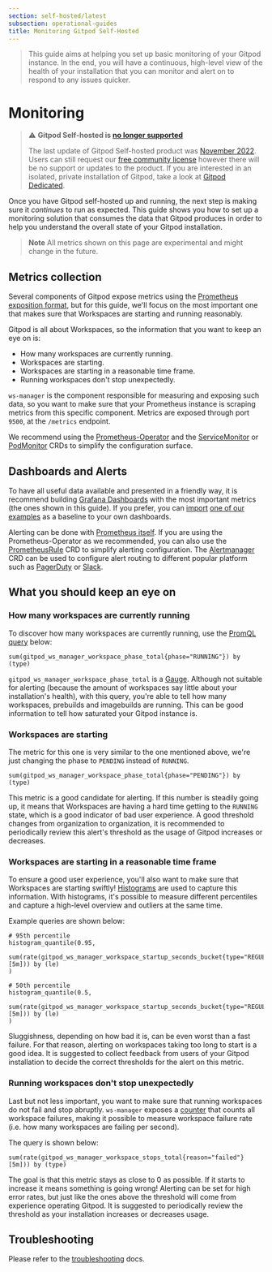 ```yaml
---
section: self-hosted/latest
subsection: operational-guides
title: Monitoring Gitpod Self-Hosted
---
```


> This guide aims at helping you set up basic monitoring of your Gitpod instance. In the end, you will have a continuous, high-level view of the health of your installation that you can monitor and alert on to respond to any issues quicker.

# Monitoring

> ⚠️ **Gitpod Self-hosted is [no longer supported](/blog/introducing-gitpod-dedicated)**
>
> The last update of Gitpod Self-hosted product was [November 2022](/changelog/november-self-hosted-release). Users can still request our [free community license](/community-license) however there will be no support or updates to the product. If you are interested in an isolated, private installation of Gitpod, take a look at [Gitpod Dedicated](/dedicated).

Once you have Gitpod self-hosted up and running, the next step is making sure it _continues_ to run as expected. This guide shows you how to set up a monitoring solution that consumes the data that Gitpod produces in order to help you understand the overall state of your Gitpod installation.

> **Note** All metrics shown on this page are experimental and might change in the future.

## Metrics collection

Several components of Gitpod expose metrics using the [Prometheus exposition format](https://prometheus.io/docs/concepts/data_model/), but for this guide, we'll focus on the most important one that makes sure that Workspaces are starting and running reasonably.

Gitpod is all about Workspaces, so the information that you want to keep an eye on is:

-   How many workspaces are currently running.
-   Workspaces are starting.
-   Workspaces are starting in a reasonable time frame.
-   Running workspaces don't stop unexpectedly.

`ws-manager` is the component responsible for measuring and exposing such data, so you want to make sure that your Prometheus instance is scraping metrics from this specific component. Metrics are exposed through port `9500`, at the `/metrics` endpoint.

We recommend using the [Prometheus-Operator](https://github.com/prometheus-operator/prometheus-operator) and the [ServiceMonitor](https://github.com/prometheus-operator/prometheus-operator/blob/main/Documentation/api.md#servicemonitorspec) or [PodMonitor](https://github.com/prometheus-operator/prometheus-operator/blob/main/Documentation/api.md#podmonitorspec) CRDs to simplify the configuration surface.

## Dashboards and Alerts

To have all useful data available and presented in a friendly way, it is recommend building [Grafana Dashboards](https://grafana.com/grafana/dashboards/) with the most important metrics (the ones shown in this guide). If you prefer, you can [import](https://grafana.com/docs/grafana/latest/dashboards/export-import/#import-dashboard) [one of our examples](https://github.com/gitpod-io/gitpod/blob/main/operations/observability/mixins/self-hosted/dashboards/examples/overview.json) as a baseline to your own dashboards.

Alerting can be done with [Prometheus itself](https://prometheus.io/docs/prometheus/latest/configuration/alerting_rules/). If you are using the Prometheus-Operator as we recommended, you can also use the [PrometheusRule](https://github.com/prometheus-operator/prometheus-operator/blob/main/Documentation/api.md#prometheusrulespec) CRD to simplify alerting configuration. The [Alertmanager](https://github.com/prometheus-operator/prometheus-operator/blob/main/Documentation/api.md#alertmanagerspec) CRD can be used to configure alert routing to different popular platform such as [PagerDuty](https://www.pagerduty.com/) or [Slack](https://slack.com/).

## What you should keep an eye on

### How many workspaces are currently running

To discover how many workspaces are currently running, use the [PromQL query](https://prometheus.io/docs/prometheus/latest/querying/basics/) below:

```promql
sum(gitpod_ws_manager_workspace_phase_total{phase="RUNNING"}) by (type)
```

`gitpod_ws_manager_workspace_phase_total` is a [Gauge](https://prometheus.io/docs/concepts/metric_types/#gauge). Although not suitable for alerting (because the amount of workspaces say little about your installation's health), with this query, you're able to tell how many workspaces, prebuilds and imagebuilds are running. This can be good information to tell how saturated your Gitpod instance is.

### Workspaces are starting

The metric for this one is very similar to the one mentioned above, we're just changing the phase to `PENDING` instead of `RUNNING`.

```promql
sum(gitpod_ws_manager_workspace_phase_total{phase="PENDING"}) by (type)
```

This metric is a good candidate for alerting. If this number is steadily going up, it means that Workspaces are having a hard time getting to the `RUNNING` state, which is a good indicator of bad user experience. A good threshold changes from organization to organization, it is recommended to periodically review this alert's threshold as the usage of Gitpod increases or decreases.

### Workspaces are starting in a reasonable time frame

To ensure a good user experience, you'll also want to make sure that Workspaces are starting swiftly! [Histograms](https://prometheus.io/docs/concepts/metric_types/#histogram) are used to capture this information. With histograms, it's possible to measure different percentiles and capture a high-level overview and outliers at the same time.

Example queries are shown below:

```promql
# 95th percentile
histogram_quantile(0.95,
    sum(rate(gitpod_ws_manager_workspace_startup_seconds_bucket{type="REGULAR"}[5m])) by (le)
)

# 50th percentile
histogram_quantile(0.5,
    sum(rate(gitpod_ws_manager_workspace_startup_seconds_bucket{type="REGULAR"}[5m])) by (le)
)
```

Sluggishness, depending on how bad it is, can be even worst than a fast failure. For that reason, alerting on workspaces taking too long to start is a good idea. It is suggested to collect feedback from users of your Gitpod installation to decide the correct thresholds for the alert on this metric.

### Running workspaces don't stop unexpectedly

Last but not less important, you want to make sure that running workspaces do not fail and stop abruptly. `ws-manager` exposes a [counter](https://prometheus.io/docs/concepts/metric_types/#counter) that counts all workspace failures, making it possible to measure workspace failure rate (i.e. how many workspaces are failing per second).

The query is shown below:

```promql
sum(rate(gitpod_ws_manager_workspace_stops_total{reason="failed"}[5m])) by (type)
```

The goal is that this metric stays as close to 0 as possible. If it starts to increase it means something is going wrong! Alerting can be set for high error rates, but just like the ones above the threshold will come from experience operating Gitpod. It is suggested to periodically review the threshold as your installation increases or decreases usage.

## Troubleshooting

Please refer to the [troubleshooting](https://www.gitpod.io/docs/configure/self-hosted/latest/troubleshooting) docs.
